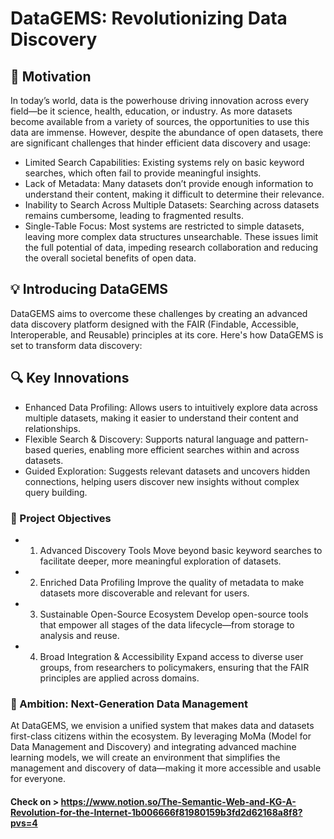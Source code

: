 # DataGEMS: Revolutionizing Data Discovery
## 🚀 Motivation
In today’s world, data is the powerhouse driving innovation across every field—be it science, health, education, or industry. As more datasets become available from a variety of sources, the opportunities to use this data are immense. However, despite the abundance of open datasets, there are significant challenges that hinder efficient data discovery and usage:

- Limited Search Capabilities: Existing systems rely on basic keyword searches, which often fail to provide meaningful insights.
- Lack of Metadata: Many datasets don’t provide enough information to understand their content, making it difficult to determine their relevance.
- Inability to Search Across Multiple Datasets: Searching across datasets remains cumbersome, leading to fragmented results.
- Single-Table Focus: Most systems are restricted to simple datasets, leaving more complex data structures unsearchable.
These issues limit the full potential of data, impeding research collaboration and reducing the overall societal benefits of open data.

## 💡 Introducing DataGEMS
DataGEMS aims to overcome these challenges by creating an advanced data discovery platform designed with the FAIR (Findable, Accessible, Interoperable, and Reusable) principles at its core. Here's how DataGEMS is set to transform data discovery:

## 🔍 Key Innovations
- Enhanced Data Profiling: Allows users to intuitively explore data across multiple datasets, making it easier to understand their content and relationships.
- Flexible Search & Discovery: Supports natural language and pattern-based queries, enabling more efficient searches within and across datasets.
- Guided Exploration: Suggests relevant datasets and uncovers hidden connections, helping users discover new insights without complex query building.
### 🎯 Project Objectives
- 1. Advanced Discovery Tools
Move beyond basic keyword searches to facilitate deeper, more meaningful exploration of datasets.
- 2. Enriched Data Profiling
Improve the quality of metadata to make datasets more discoverable and relevant for users.
- 3. Sustainable Open-Source Ecosystem
Develop open-source tools that empower all stages of the data lifecycle—from storage to analysis and reuse.
- 4. Broad Integration & Accessibility
Expand access to diverse user groups, from researchers to policymakers, ensuring that the FAIR principles are applied across domains.
### 🌟 Ambition: Next-Generation Data Management
At DataGEMS, we envision a unified system that makes data and datasets first-class citizens within the ecosystem. By leveraging MoMa (Model for Data Management and Discovery) and integrating advanced machine learning models, we will create an environment that simplifies the management and discovery of data—making it more accessible and usable for everyone.


#### Check on > https://www.notion.so/The-Semantic-Web-and-KG-A-Revolution-for-the-Internet-1b006666f81980159b3fd2d62168a8f8?pvs=4